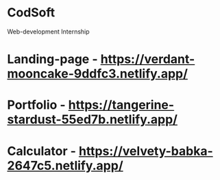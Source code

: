 # CodSoft
Web-development Internship 

# Landing-page - https://verdant-mooncake-9ddfc3.netlify.app/
# Portfolio - https://tangerine-stardust-55ed7b.netlify.app/
# Calculator - https://velvety-babka-2647c5.netlify.app/
